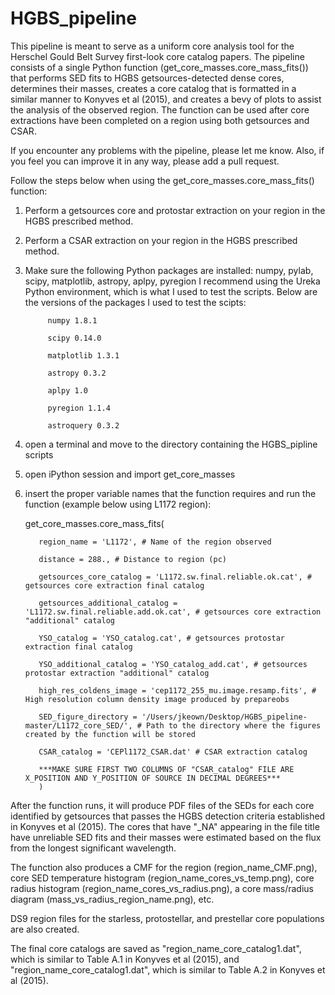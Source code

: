 # HGBS_pipeline
This pipeline is meant to serve as a uniform core analysis tool for the Herschel Gould Belt Survey first-look core catalog papers.  The pipeline consists of a single Python function (get_core_masses.core_mass_fits()) that performs SED fits to HGBS getsources-detected dense cores, determines their masses, creates a core catalog that is formatted in a similar manner to Konyves et al (2015), and creates a bevy of plots to assist the analysis of the observed region.  The function can be used after core extractions have been completed on a region using both getsources and CSAR.  

If you encounter any problems with the pipeline, please let me know.  Also, if you feel you can improve it in any way, please add a pull request.

Follow the steps below when using the get_core_masses.core_mass_fits() function:

1) Perform a getsources core and protostar extraction on your region in the HGBS prescribed method.

2) Perform a CSAR extraction on your region in the HGBS prescribed method.  

3) Make sure the following Python packages are installed: numpy, pylab, scipy, matplotlib, astropy, aplpy, pyregion
        I recommend using the Ureka Python environment, which is what I used to test the scripts. Below are the versions of the packages I used to test the scipts:
        
            numpy 1.8.1
            
            scipy 0.14.0
            
            matplotlib 1.3.1
            
            astropy 0.3.2
            
            aplpy 1.0
            
            pyregion 1.1.4
            
            astroquery 0.3.2

4) open a terminal and move to the directory containing the HGBS_pipline scripts

5) open iPython session and import get_core_masses

6) insert the proper variable names that the function requires and run the function (example below using L1172 region):
      
      get_core_masses.core_mass_fits(
          
          region_name = 'L1172', # Name of the region observed 
          
          distance = 288., # Distance to region (pc) 
          
          getsources_core_catalog = 'L1172.sw.final.reliable.ok.cat', # getsources core extraction final catalog
          
          getsources_additional_catalog = 'L1172.sw.final.reliable.add.ok.cat', # getsources core extraction "additional" catalog
          
          YSO_catalog = 'YSO_catalog.cat', # getsources protostar extraction final catalog
          
          YSO_additional_catalog = 'YSO_catalog_add.cat', # getsources protostar extraction "additional" catalog
          
          high_res_coldens_image = 'cep1172_255_mu.image.resamp.fits', # High resolution column density image produced by prepareobs
          
          SED_figure_directory = '/Users/jkeown/Desktop/HGBS_pipeline-master/L1172_core_SED/', # Path to the directory where the figures created by the function will be stored
          
          CSAR_catalog = 'CEPl1172_CSAR.dat' # CSAR extraction catalog
          
          ***MAKE SURE FIRST TWO COLUMNS OF "CSAR_catalog" FILE ARE X_POSITION AND Y_POSITION OF SOURCE IN DECIMAL DEGREES*** 
          )
          
After the function runs, it will produce PDF files of the SEDs for each core identified by getsources that passes the HGBS detection criteria established in Konyves et al (2015).  The cores that have "_NA" appearing in the file title have unreliable SED fits and their masses were estimated based on the flux from the longest significant wavelength.  

The function also produces a CMF for the region (region_name_CMF.png), core SED temperature histogram (region_name_cores_vs_temp.png), core radius histogram (region_name_cores_vs_radius.png), a core mass/radius diagram (mass_vs_radius_region_name.png), etc.

DS9 region files for the starless, protostellar, and prestellar core populations are also created.  

The final core catalogs are saved as "region_name_core_catalog1.dat", which is similar to Table A.1 in Konyves et al (2015), and "region_name_core_catalog1.dat", which is similar to Table A.2 in Konyves et al (2015).
          
